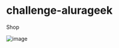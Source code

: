 # challenge-alurageek
Shop


![image](https://github.com/leoptr22/challenge-alurageek/assets/110567462/1235312e-6485-4a49-94c3-5e827f9f0534)
